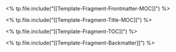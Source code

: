<% tp.file.include("[[Template-Fragment-Frontmatter-MOC]]") %>

<% tp.file.include("[[Template-Fragment-Title-MOC]]") %>

<% tp.file.include("[[Template-Fragment-TOC]]") %>



<% tp.file.include("[[Template-Fragment-Backmatter]]") %>